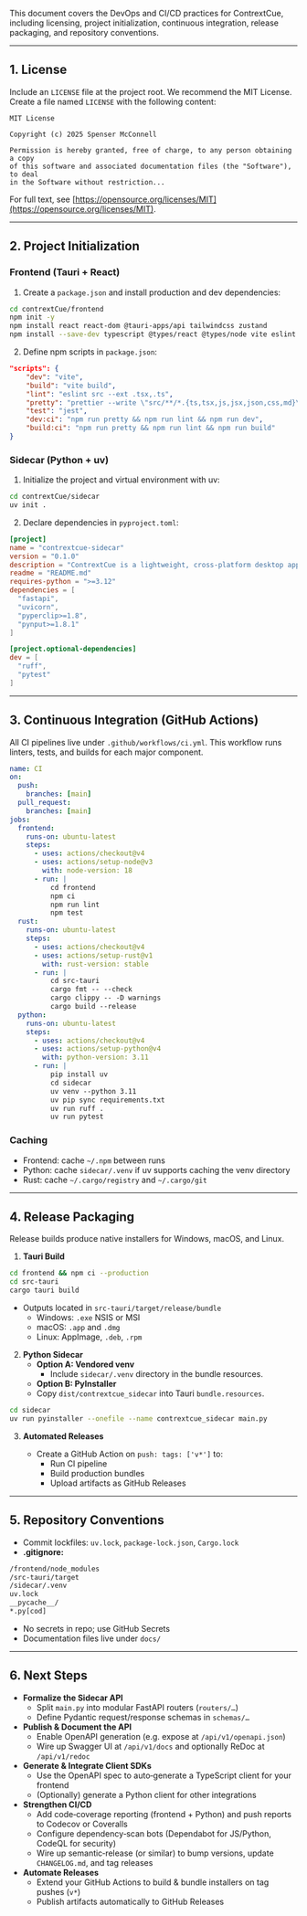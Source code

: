 
This document covers the DevOps and CI/CD practices for ContrextCue, including licensing, project initialization, continuous integration, release packaging, and repository conventions.

---

## 1. License

Include an `LICENSE` file at the project root. We recommend the MIT License. Create a file named `LICENSE` with the following content:

```text
MIT License

Copyright (c) 2025 Spenser McConnell

Permission is hereby granted, free of charge, to any person obtaining a copy
of this software and associated documentation files (the "Software"), to deal
in the Software without restriction...
```

For full text, see [https://opensource.org/licenses/MIT](https://opensource.org/licenses/MIT).

---

## 2. Project Initialization

### Frontend (Tauri + React)
1. Create a `package.json` and install production and dev dependencies:

```bash
cd contrextCue/frontend
npm init -y
npm install react react-dom @tauri-apps/api tailwindcss zustand
npm install --save-dev typescript @types/react @types/node vite eslint prettier jest
```

2. Define npm scripts in `package.json`:

```json
"scripts": {
    "dev": "vite",
    "build": "vite build",
    "lint": "eslint src --ext .tsx,.ts",
    "pretty": "prettier --write \"src/**/*.{ts,tsx,js,jsx,json,css,md}\"",
    "test": "jest",
    "dev:ci": "npm run pretty && npm run lint && npm run dev",
    "build:ci": "npm run pretty && npm run lint && npm run build"
}
```

### Sidecar (Python + uv)
1. Initialize the project and virtual environment with uv:

```bash
cd contrextCue/sidecar
uv init .
```

2. Declare dependencies in `pyproject.toml`:

```toml
[project]
name = "contrextcue-sidecar"
version = "0.1.0"
description = "ContrextCue is a lightweight, cross-platform desktop application for on-device text rewriting and speech-to-text transcription."
readme = "README.md"
requires-python = ">=3.12"
dependencies = [
  "fastapi",
  "uvicorn",
  "pyperclip>=1.8",
  "pynput>=1.8.1"
]

[project.optional-dependencies]
dev = [
  "ruff",
  "pytest"
]
```


---

## 3. Continuous Integration (GitHub Actions)

All CI pipelines live under `.github/workflows/ci.yml`. This workflow runs linters, tests, and builds for each major component.

```yaml
name: CI
on:
  push:
    branches: [main]
  pull_request:
    branches: [main]
jobs:
  frontend:
    runs-on: ubuntu-latest
    steps:
      - uses: actions/checkout@v4
      - uses: actions/setup-node@v3
        with: node-version: 18
      - run: |
          cd frontend
          npm ci
          npm run lint
          npm test
  rust:
    runs-on: ubuntu-latest
    steps:
      - uses: actions/checkout@v4
      - uses: actions/setup-rust@v1
        with: rust-version: stable
      - run: |
          cd src-tauri
          cargo fmt -- --check
          cargo clippy -- -D warnings
          cargo build --release
  python:
    runs-on: ubuntu-latest
    steps:
      - uses: actions/checkout@v4
      - uses: actions/setup-python@v4
        with: python-version: 3.11
      - run: |
          pip install uv
          cd sidecar
          uv venv --python 3.11
          uv pip sync requirements.txt
          uv run ruff .
          uv run pytest
```

### Caching

- Frontend: cache `~/.npm` between runs
- Python: cache `sidecar/.venv` if uv supports caching the venv directory
- Rust: cache `~/.cargo/registry` and `~/.cargo/git`

---

## 4. Release Packaging

Release builds produce native installers for Windows, macOS, and Linux.

1. **Tauri Build**
```bash
cd frontend && npm ci --production
cd src-tauri
cargo tauri build
```
- Outputs located in `src-tauri/target/release/bundle`
	- Windows: `.exe` NSIS or MSI
	- macOS: `.app` and `.dmg`
	- Linux: AppImage, `.deb`, `.rpm`
2. **Python Sidecar**
    - **Option A: Vendored venv**
        - Include `sidecar/.venv` directory in the bundle resources.
    - **Option B: PyInstaller**
    - Copy `dist/contrextcue_sidecar` into Tauri `bundle.resources`.
```bash
cd sidecar
uv run pyinstaller --onefile --name contrextcue_sidecar main.py
```
3. **Automated Releases**
    
    - Create a GitHub Action on `push: tags: ['v*']` to:
        - Run CI pipeline
        - Build production bundles
        - Upload artifacts as GitHub Releases

---

## 5. Repository Conventions

- Commit lockfiles: `uv.lock`, `package-lock.json`, `Cargo.lock`
- **.gitignore:**
```bash
/frontend/node_modules
/src-tauri/target
/sidecar/.venv
uv.lock
__pycache__/
*.py[cod]
```
- No secrets in repo; use GitHub Secrets
- Documentation files live under `docs/`

---

## 6. Next Steps

- **Formalize the Sidecar API**
    - Split `main.py` into modular FastAPI routers (`routers/…`)
    - Define Pydantic request/response schemas in `schemas/…`
- **Publish & Document the API**
    - Enable OpenAPI generation (e.g. expose at `/api/v1/openapi.json`)
    - Wire up Swagger UI at `/api/v1/docs` and optionally ReDoc at `/api/v1/redoc`
- **Generate & Integrate Client SDKs**
    - Use the OpenAPI spec to auto‑generate a TypeScript client for your frontend
    - (Optionally) generate a Python client for other integrations
- **Strengthen CI/CD**
    - Add code‑coverage reporting (frontend + Python) and push reports to Codecov or Coveralls
    - Configure dependency‑scan bots (Dependabot for JS/Python, CodeQL for security)
    - Wire up semantic‑release (or similar) to bump versions, update `CHANGELOG.md`, and tag releases
- **Automate Releases**
    - Extend your GitHub Actions to build & bundle installers on tag pushes (`v*`)
    - Publish artifacts automatically to GitHub Releases
